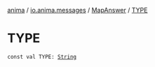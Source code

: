[anima](../../index.md) / [io.anima.messages](../index.md) / [MapAnswer](index.md) / [TYPE](./-t-y-p-e.md)

# TYPE

`const val TYPE: `[`String`](https://kotlinlang.org/api/latest/jvm/stdlib/kotlin/-string/index.html)